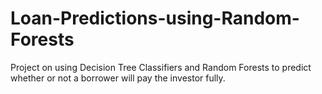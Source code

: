 # Loan-Predictions-using-Random-Forests
Project on using Decision Tree Classifiers and Random Forests to predict whether or not a borrower will pay the investor fully.
